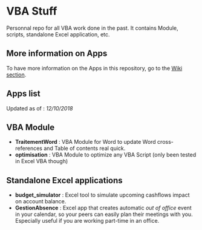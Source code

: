 # VBA Stuff
Personnal repo for all VBA work done in the past. It contains Module, scripts, standalone Excel application, etc.

## More information on Apps
To have more information on the Apps in this repository, go to the [Wiki section](https://github.com/gabrielcrepeault/VBA-stuff/wiki).

## Apps list
Updated as of : *12/10/2018*

## VBA Module
* **TraitementWord** : VBA Module for Word to update Word cross-references and Table of contents real quick.
* **optimisation** : VBA Module to optimize any VBA Script (only been tested in Excel VBA though)

## Standalone Excel applications
* **budget_simulator** : Excel tool to simulate upcoming cashflows impact on account balance.
* **GestionAbsence** : Excel app that creates automatic _out of office_ event in your calendar, so your peers can easily plan their meetings with you. Especially useful if you are working part-time in an office.
